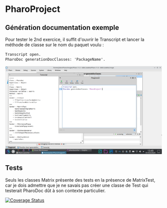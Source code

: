 # PharoProject


## Génération documentation exemple

Pour tester le 2nd exercice, il suffit d'ouvrir le Transcript et lancer la méthode de classe sur le nom du paquet voulu :

```Pharo
Transcript open.
PharoDoc generationDocClasses: 'PackageName'.
```

![Execution PharoDoc](PharoDoc_Execution.png)

## Tests

Seuls les classes Matrix présente des tests en la présence de MatrixTest, car je dois admettre que je ne savais pas créer une classe de Test qui testerait PharoDoc dût à son contexte particulier.

[![Coverage Status](https://coveralls.io/repos/github/JulienLamhene/PharoProject/badge.svg?branch=main)](https://coveralls.io/github/JulienLamhene/PharoProject?branch=main)